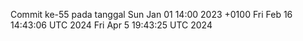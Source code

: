 Commit ke-55 pada tanggal Sun Jan 01 14:00 2023 +0100
Fri Feb 16 14:43:06 UTC 2024
Fri Apr  5 19:43:25 UTC 2024
